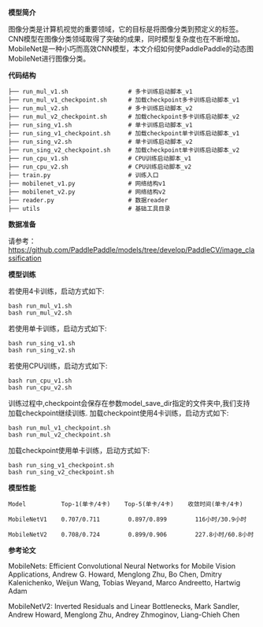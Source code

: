 **模型简介**

图像分类是计算机视觉的重要领域，它的目标是将图像分类到预定义的标签。CNN模型在图像分类领域取得了突破的成果，同时模型复杂度也在不断增加。MobileNet是一种小巧而高效CNN模型，本文介绍如何使PaddlePaddle的动态图MobileNet进行图像分类。

**代码结构**

    ├── run_mul_v1.sh                 # 多卡训练启动脚本_v1
    ├── run_mul_v1_checkpoint.sh      # 加载checkpoint多卡训练启动脚本_v1
    ├── run_mul_v2.sh                 # 多卡训练启动脚本_v2
    ├── run_mul_v2_checkpoint.sh      # 加载checkpoint多卡训练启动脚本_v2
    ├── run_sing_v1.sh                # 单卡训练启动脚本_v1
    ├── run_sing_v1_checkpoint.sh     # 加载checkpoint单卡训练启动脚本_v1
    ├── run_sing_v2.sh                # 单卡训练启动脚本_v2
    ├── run_sing_v2_checkpoint.sh     # 加载checkpoint单卡训练启动脚本_v2
    ├── run_cpu_v1.sh                 # CPU训练启动脚本_v1
    ├── run_cpu_v2.sh                 # CPU训练启动脚本_v2
    ├── train.py                      # 训练入口
    ├── mobilenet_v1.py               # 网络结构v1
    ├── mobilenet_v2.py               # 网络结构v2
    ├── reader.py                     # 数据reader
    ├── utils                         # 基础工具目录

**数据准备**

请参考：https://github.com/PaddlePaddle/models/tree/develop/PaddleCV/image_classification

**模型训练**

若使用4卡训练，启动方式如下:

    bash run_mul_v1.sh
    bash run_mul_v2.sh

若使用单卡训练，启动方式如下:

    bash run_sing_v1.sh
    bash run_sing_v2.sh

若使用CPU训练，启动方式如下:

    bash run_cpu_v1.sh
    bash run_cpu_v2.sh

训练过程中,checkpoint会保存在参数model_save_dir指定的文件夹中,我们支持加载checkpoint继续训练.
加载checkpoint使用4卡训练，启动方式如下:

    bash run_mul_v1_checkpoint.sh
    bash run_mul_v2_checkpoint.sh

加载checkpoint使用单卡训练，启动方式如下:

    bash run_sing_v1_checkpoint.sh
    bash run_sing_v2_checkpoint.sh

**模型性能**

    Model          Top-1(单卡/4卡)    Top-5(单卡/4卡)    收敛时间(单卡/4卡)
    
    MobileNetV1    0.707/0.711        0.897/0.899        116小时/30.9小时
    
    MobileNetV2    0.708/0.724        0.899/0.906        227.8小时/60.8小时

**参考论文**

MobileNets: Efficient Convolutional Neural Networks for Mobile Vision Applications, Andrew G. Howard, Menglong Zhu, Bo Chen, Dmitry Kalenichenko, Weijun Wang, Tobias Weyand, Marco Andreetto, Hartwig Adam

MobileNetV2: Inverted Residuals and Linear Bottlenecks, Mark Sandler, Andrew Howard, Menglong Zhu, Andrey Zhmoginov, Liang-Chieh Chen
